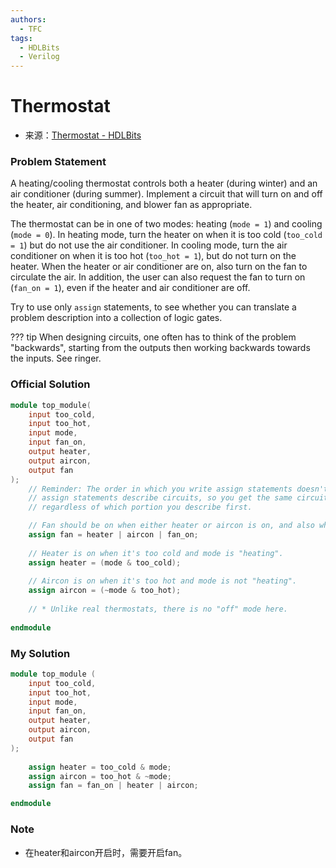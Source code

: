 ```yaml
---
authors:
  - TFC
tags:
  - HDLBits
  - Verilog
---
```

# Thermostat
- 来源：[Thermostat - HDLBits](https://hdlbits.01xz.net/wiki/Thermostat)

### Problem Statement
A heating/cooling thermostat controls both a heater (during winter) and an air conditioner (during summer). Implement a circuit that will turn on and off the heater, air conditioning, and blower fan as appropriate.

The thermostat can be in one of two modes: heating (`mode = 1`) and cooling (`mode = 0`). In heating mode, turn the heater on when it is too cold (`too_cold = 1`) but do not use the air conditioner. In cooling mode, turn the air conditioner on when it is too hot (`too_hot = 1`), but do not turn on the heater. When the heater or air conditioner are on, also turn on the fan to circulate the air. In addition, the user can also request the fan to turn on (`fan_on = 1`), even if the heater and air conditioner are off.

Try to use only `assign` statements, to see whether you can translate a problem description into a collection of logic gates.

??? tip
	When designing circuits, one often has to think of the problem "backwards", starting from the outputs then working backwards towards the inputs. See ringer.

### Official Solution

```Verilog
module top_module(
	input too_cold, 
	input too_hot,
	input mode,
	input fan_on,
	output heater,
	output aircon,
	output fan
);
	// Reminder: The order in which you write assign statements doesn't matter. 
	// assign statements describe circuits, so you get the same circuit in the end
	// regardless of which portion you describe first.

	// Fan should be on when either heater or aircon is on, and also when requested to do so (fan_on = 1).
	assign fan = heater | aircon | fan_on;
	
	// Heater is on when it's too cold and mode is "heating".
	assign heater = (mode & too_cold);
	
	// Aircon is on when it's too hot and mode is not "heating".
	assign aircon = (~mode & too_hot);
	
	// * Unlike real thermostats, there is no "off" mode here.
	
endmodule
```

### My Solution

```Verilog
module top_module (
    input too_cold,
    input too_hot,
    input mode,
    input fan_on,
    output heater,
    output aircon,
    output fan
); 
    
    assign heater = too_cold & mode;
    assign aircon = too_hot & ~mode;
    assign fan = fan_on | heater | aircon;

endmodule
```

### Note
- 在heater和aircon开启时，需要开启fan。